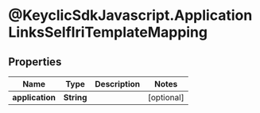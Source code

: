 # @KeyclicSdkJavascript.ApplicationLinksSelfIriTemplateMapping

## Properties
Name | Type | Description | Notes
------------ | ------------- | ------------- | -------------
**application** | **String** |  | [optional] 


